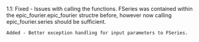 1.1: 
    Fixed - Issues with calling the functions. FSeries was contained within the epic_fourier.epic_fourier structre before, however now calling epic_fourier.series should be sufficient. 
    
    Added - Better exception handling for input parameters to FSeries.